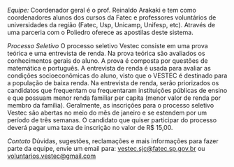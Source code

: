 *Equipe:*
Coordenador geral é o prof. Reinaldo Arakaki e tem como coordenadores alunos dos cursos da Fatec e professores voluntários de universidades da região (Fatec, Usp, Unicamp, Unifesp, etc). Através de uma parceria com o Poliedro oferece as apostilas deste sistema.

*Processo Seletivo*
O processo seletivo Vestec consiste em uma prova teórica e uma entrevista de renda. Na prova teórica são avaliados os conhecimentos gerais do aluno. A prova é composta por questões de matemática e português. A entrevista de renda é usada para avaliar as condições socioeconômicas do aluno, visto que o VESTEC é destinado para a população de baixa renda. Na entrevista de renda, serão priorizados os candidatos que frequentam ou frequentaram instituições públicas de ensino e que possuam menor renda familiar per capita (menor valor de renda por membro da família). Geralmente, as inscrições para o processo seletivo Vestec são abertas no meio do mês de janeiro e se estendem por um período de três semanas. O candidato que quiser participar do processo deverá pagar uma taxa de inscrição no valor de R$ 15,00.

*Contato*
Dúvidas, sugestões, reclamações e mais informações para fazer parte da equipe, envie um email para: vestec.sjc@fatec.sp.gov.br ou voluntarios.vestec@gmail.com
